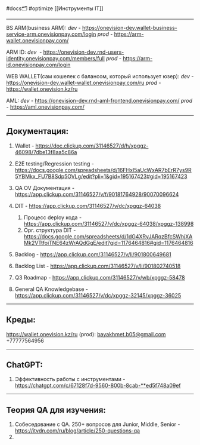 #docs🗂️ #optimize 
[[Инструменты IT]]

---
BS ARM(business ARM):
*dev* - https://onevision-dev.wallet-business-service-arm.onevisionpay.com/login
*prod* - https://arm-wallet.onevisionpay.com/

ARM ID:
*dev*  - https://onevision-dev.rnd-users-identity.onevisionpay.com/members/full
*prod* - https://arm-id.onevisionpay.com/login

WEB WALLET(сам кошелек с балансом, который использует юзер):
*dev* - https://onevision-dev.wallet-wallet.onevisionpay.com/ru
*prod* - https://wallet.onevision.kz/ru

AML:
*dev* - https://onevision-dev.rnd-aml-frontend.onevisionpay.com/
*prod* - https://aml.onevisionpay.com/

---
## Документация:
1. Wallet - https://doc.clickup.com/31146527/d/h/xpggz-46098/7dbe13f8aa5c86a

2. E2E testing/Regression testing - 
https://docs.google.com/spreadsheets/d/16FHxI5aUcWxAR7bErR7ys9R5YBMkx_FU7B8Sdp5OVLg/edit?pli=1&gid=195167423#gid=195167423

3. QA OV Документация - https://app.clickup.com/31146527/v/f/90181764928/90070096624
4. DIT - https://app.clickup.com/31146527/v/dc/xpggz-64038
	1. Процесс deploy кода - https://app.clickup.com/31146527/v/dc/xpggz-64038/xpggz-138998
	2. Орг. структура DIT - https://docs.google.com/spreadsheets/d/1dG4XRyJARqzBfcSWhjXAMk2VTtfoiTNE64zWrAQdGgE/edit?gid=1176464816#gid=1176464816
5. Backlog - https://app.clickup.com/31146527/v/li/901800649681
6. Backlog List - https://app.clickup.com/31146527/v/li/901802740518
7. Q3 Roadmap - https://app.clickup.com/31146527/v/wb/xpggz-58478
8. General QA Knowledgebase - https://app.clickup.com/31146527/v/dc/xpggz-32145/xpggz-36025




___
## Креды:
https://wallet.onevision.kz/ru (prod):
bayakhmet.b05@gmail.com
+77777564956


---
## ChatGPT:
1. Эффективность работы с инструментами - https://chatgpt.com/c/67128f7d-9560-800b-8cab-**ed5f748a09ef




---

## Теория QA для изучения:
1. Собеседование с QA. 250+ вопросов для Junior, Middle, Senior - https://itvdn.com/ru/blog/article/250-questions-qa
2. 

